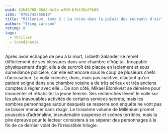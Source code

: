 ```yaml
---
uuid: 82b46768-95d5-4c2e-af69-bfb130a7fb89
isbn: "9782742765010"
title: "Millenium, tome 3 : La reine dans le palais des courants d'air"
author: "Stieg Larsson"
rating: 8
tags:
  - Thriller
  - Scandinavie
---
```


Après avoir échappé de peu à la mort, Lisbeth Salander se remet difficilement de ses blessures dans une chambre d’hôpital. Incapable physiquement d’agir, elle a de surcroît été placée en isolement et sous surveillance policière, car elle est encore sous le coup de plusieurs chefs d’accusation. La voilà coincée, donc, mais pas inactive, d’autant qu’un patient soigné dans une chambre voisine a de très sérieux et très anciens comptes à régler avec elle…
De son côté, Mikael Blomkvist se démène pour innocenter et réhabiliter la jeune femme. Ses recherches lèvent le voile sur les plus inavouables activités de certains services secrets, mais les sombres personnages autour desquels se resserre son enquête ne vont pas se laisser menacer sans réagir.
Le troisième volume de Millénium promet poussées d’adrénaline, insoutenable suspense et scènes terribles, mais la pire épreuve pour le lecteur consistera à se séparer des personnages à la fin de ce dernier volet de l’irrésistible trilogie.
